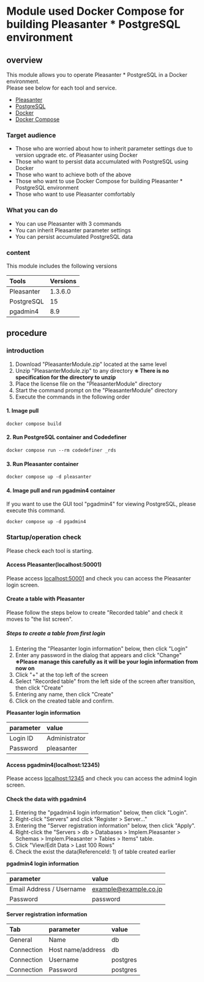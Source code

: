 # Module used Docker Compose for building Pleasanter * PostgreSQL environment

## overview

This module allows you to operate Pleasanter * PostgreSQL in a Docker environment.  
Please see below for each tool and service.  

* [Pleasanter](https://pleasanter.org/purpose)  
* [PostgreSQL](https://www.postgresql.jp/document/)  
* [Docker](https://www.docker.com/)  
* [Docker Compose](https://github.com/docker/compose)  

### Target audience

* Those who are worried about how to inherit parameter settings due to version upgrade etc. of Pleasanter using Docker
* Those who want to persist data accumulated with PostgreSQL using Docker
* Those who want to achieve both of the above
* Those who want to use Docker Compose for building Pleasanter * PostgreSQL environment
* Those who want to use Pleasanter comfortably

### What you can do

* You can use Pleasanter with 3 commands  
* You can inherit Pleasanter parameter settings
* You can persist accumulated PostgreSQL data

### content

This module includes the following versions  

|Tools|Versions|
|:----|:----|
|Pleasanter|1.3.6.0|
|PostgreSQL|15|
|pgadmin4|8.9|

## procedure

### introduction

1. Download "PleasanterModule.zip" located at the same level
2. Unzip "PleasanterModule.zip" to any directory
    **※ There is no specification for the directory to unzip**  
3. Place the license file on the "PleasanterModule" directory
4. Start the command prompt on the "PleasanterModule" directory
5. Execute the commands in the following order

#### 1. Image pull

```CMD
docker compose build
```

#### 2. Run PostgreSQL container and Codedefiner

```CMD
docker compose run --rm codedefiner _rds
```

#### 3. Run Pleasanter container

```CMD
docker compose up -d pleasanter
```

#### 4. Image pull and run pgadmin4 container

If you want to use the GUI tool "pgadmin4" for viewing PostgreSQL, please execute this command.  

```CMD
docker compose up -d pgadmin4
```

### Startup/operation check

Please check each tool is starting.  

#### Access Pleasanter(localhost:50001)

Please access [localhost:50001](http://localhost:50001/) and check you can access the Pleasanter login screen.  

#### Create a table with Pleasanter

Please follow the steps below to create "Recorded table" and check it moves to "the list screen".  

##### Steps to create a table from first login

1. Entering the "Pleasanter login information" below, then click "Login"
2. Enter any password in the dialog that appears and click "Change"
    **※Please manage this carefully as it will be your login information from now on**  
3. Click "+" at the top left of the screen
4. Select "Recorded table" from the left side of the screen after transition, then click "Create"
5. Entering any name, then click "Create"
6. Click on the created table and confirm.

**Pleasanter login information**  

|parameter|value|
|:----|:----|
|Login ID|Administrator|
|Password|pleasanter|

#### Access pgadmin4(localhost:12345)

Please access [localhost:12345](http://localhost:12345/) and check you can access the admin4 login screen.  

#### Check the data with pgadmin4

1. Entering the "pgadmin4 login information" below, then click "Login".
2. Right-click "Servers" and click "Register > Server..."
3. Entering the "Server registration information" below, then click "Apply".
4. Right-click the "Servers > db > Databases > Implem.Pleasanter > Schemas > Implem.Pleasanter > Tables > Items" table.
5. Click "View/Edit Data > Last 100 Rows"
6. Check the exist the data(ReferenceId: 1) of table created earlier

**pgadmin4 login information**  

|parameter|value|
|:----|:----|
|Email Address / Username|<example@example.co.jp>|
|Password|password|

**Server registration information**  

|Tab|parameter|value|
|:----|:----|:----|
|General|Name|db|
|Connection|Host name/address|db|
|Connection|Username|postgres|
|Connection|Password|postgres|
